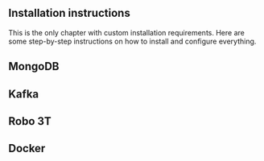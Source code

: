## Installation instructions

This is the only chapter with custom installation requirements. Here are some step-by-step instructions on how to install and configure everything.

## MongoDB 

## Kafka

## Robo 3T 

## Docker 


